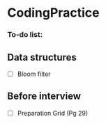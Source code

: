 # CodingPractice

### To-do list:

## Data structures
- [ ] Bloom filter

## Before interview
- [ ] Preparation Grid (Pg 29)
